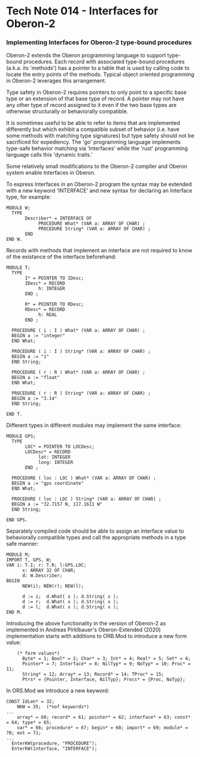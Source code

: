 # Tech Note 014 - Interfaces for Oberon-2
### Implementing Interfaces for Oberon-2 type-bound procedures

Oberon-2 extends the Oberon programming language to support type-bound procedures. Each record with associated type-bound procedures (a.k.a. its 'methods') has a pointer to a table that is used by calling code to locate the entry points of the methods. Typical object oriented programming in Oberon-2 leverages this arrangement.

Type safety in Oberon-2 requires pointers to only point to a specific base type or an extension of that base type of record. A pointer may not have any other type of record assigned to it even if the two base types are otherwise structurally or behaviorally compatible. 

It is sometimes useful to be able to refer to items that are implemented differently but which exhibit a compatible subset of behavior (i.e. have some methods with matching type signatures) but type safety should not be sacrificed for expediency. The 'go' programming language implements type-safe behavior matching via 'Interfaces' while the 'rust' programming language calls this 'dynamic traits.'

Some relatively small modifications to the Oberon-2 compiler and Oberon system enable Interfaces in Oberon.

To express Interfaces in an Oberon-2 program the syntax may be extended with a new keyword 'INTERFACE' and new syntax for declaring an Interface type, for example: 

```
MODULE W;
  TYPE
       Describer* = INTERFACE OF
            PROCEDURE What* (VAR a: ARRAY OF CHAR) ;
            PROCEDURE String* (VAR a: ARRAY OF CHAR) ;
       END 
END W.
```

Records with methods that implement an interface are not required to know of the existance of the interface beforehand:

```
MODULE T;
  TYPE
       I* = POINTER TO IDesc;
       IDesc* = RECORD
            h: INTEGER
       END ;

       R* = POINTER TO RDesc;
       RDesc* = RECORD
            h: REAL
       END ;

  PROCEDURE ( i : I ) What* (VAR a: ARRAY OF CHAR) ;
  BEGIN a := "integer"
  END What;

  PROCEDURE ( i : I ) String* (VAR a: ARRAY OF CHAR) ;
  BEGIN a := "1"
  END String;

  PROCEDURE ( r : R ) What* (VAR a: ARRAY OF CHAR) ;
  BEGIN a := "float"
  END What;
  
  PROCEDURE ( r : R ) String* (VAR a: ARRAY OF CHAR) ;
  BEGIN a := "3.14"
  END String;
  
END T.  
```

Different types in different modules may implement the same interface:

```
MODULE GPS;
  TYPE
       LOC* = POINTER TO LOCDesc;
       LOCDesc* = RECORD
            lat: INTEGER
            long: INTEGER
       END ;

  PROCEDURE ( loc : LOC ) What* (VAR a: ARRAY OF CHAR) ;
  BEGIN a := "gps coordinate"
  END What;

  PROCEDURE ( loc : LOC ) String* (VAR a: ARRAY OF CHAR) ;
  BEGIN a := "32.7157 N, 117.1611 W"
  END String;

END GPS.  
```
Separately compiled code should be able to assign an interface value to behaviorally compatible types and call the appropriate methods in a type safe manner:

```
MODULE M;
IMPORT T, GPS, W;
VAR i: T.I; r: T.R; l:GPS.LOC; 
      x: ARRAY 32 OF CHAR;
      d: W.Describer; 
BEGIN
      NEW(i); NEW(r); NEW(l);

      d := i;  d.What( x ); d.String( x );  
      d := r;  d.What( x ); d.String( x );
      d := l;  d.What( x ); d.String( x );
END M.

```

Introducing the above functionality in the version of Oberon-2 as implemented in Andreas Pirklbauer's Oberon-Extended (2020) implementation starts with additions to ORB.Mod to introduce a new form value:

```
    (* form values*)
      Byte* = 1; Bool* = 2; Char* = 3; Int* = 4; Real* = 5; Set* = 6;
      Pointer* = 7; Interface* = 8; NilTyp* = 9; NoTyp* = 10; Proc* = 11;
      String* = 12; Array* = 13; Record* = 14; TProc* = 15;
      Ptrs* = {Pointer, Interface, NilTyp}; Procs* = {Proc, NoTyp};
```

In ORS.Mod we introduce a new keyword:

```  
CONST IdLen* = 32;
    NKW = 35;  (*nof keywords*)
...
    array* = 60; record* = 61; pointer* = 62; interface* = 63; const* = 64; type* = 65;
    var* = 66; procedure* = 67; begin* = 68; import* = 69; module* = 70; eot = 71;
...
  EnterKW(procedure, "PROCEDURE");
  EnterKW(interface, "INTERFACE");
```


